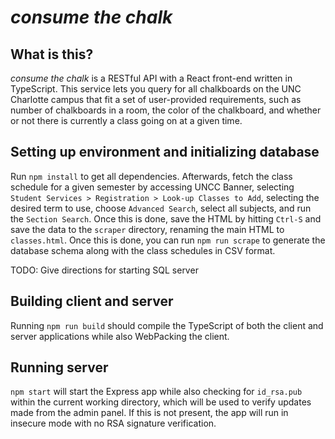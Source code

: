 # *consume the chalk*

## What is this?
*consume the chalk* is a RESTful API with a React front-end written in TypeScript. This service lets you query for all chalkboards on the UNC Charlotte campus that fit a set of user-provided requirements, such as number of chalkboards in a room, the color of the chalkboard, and whether or not there is currently a class going on at a given time.

## Setting up environment and initializing database
Run `npm install` to get all dependencies. Afterwards, fetch the class schedule for a given semester by accessing UNCC Banner, selecting `Student Services > Registration > Look-up Classes to Add`, selecting the desired term to use, choose `Advanced Search`, select all subjects, and run the `Section Search`. Once this is done, save the HTML by hitting `Ctrl-S` and save the data to the `scraper` directory, renaming the main HTML to `classes.html`. Once this is done, you can run `npm run scrape` to generate the database schema along with the class schedules in CSV format.

TODO: Give directions for starting SQL server

## Building client and server
Running `npm run build` should compile the TypeScript of both the client and server applications while also WebPacking the client.

## Running server
`npm start` will start the Express app while also checking for `id_rsa.pub` within the current working directory, which will be used to verify updates made from the admin panel. If this is not present, the app will run in insecure mode with no RSA signature verification.
